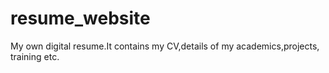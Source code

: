 # resume_website
My own digital resume.It contains my CV,details of my academics,projects, training etc.  
